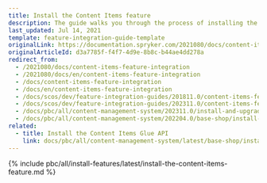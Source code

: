 ```yaml
---
title: Install the Content Items feature
description: The guide walks you through the process of installing the Content Items feature in the project.
last_updated: Jul 14, 2021
template: feature-integration-guide-template
originalLink: https://documentation.spryker.com/2021080/docs/content-items-feature-integration
originalArticleId: d3a7785f-f4f7-4d9e-8b8c-b44ae4dd278a
redirect_from:
  - /2021080/docs/content-items-feature-integration
  - /2021080/docs/en/content-items-feature-integration
  - /docs/content-items-feature-integration
  - /docs/en/content-items-feature-integration
  - /docs/scos/dev/feature-integration-guides/201811.0/content-items-feature-integration.html
  - /docs/scos/dev/feature-integration-guides/202311.0/content-items-feature-integration.html
  - /docs/pbc/all/content-management-system/202311.0/install-and-upgrade/install-features/install-the-content-items-feature.html
  - /docs/pbc/all/content-management-system/202204.0/base-shop/install-and-upgrade/install-features/install-the-content-items-feature.html
related:
  - title: Install the Content Items Glue API
    link: docs/pbc/all/content-management-system/latest/base-shop/install-and-upgrade/install-glue-api/install-the-content-items-glue-api.html
---
```


{% include pbc/all/install-features/latest/install-the-content-items-feature.md %} <!-- To edit, see /_includes/pbc/all/install-features/202311.0/install-the-content-items-feature.md -->

